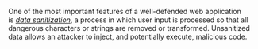 One of the most important features of a well-defended web application is [_data sanitization_](https://en.wikipedia.org/wiki/Data_validation), a process in which user input is processed so that all dangerous characters or strings are removed or transformed. Unsanitized data allows an attacker to inject, and potentially execute, malicious code.